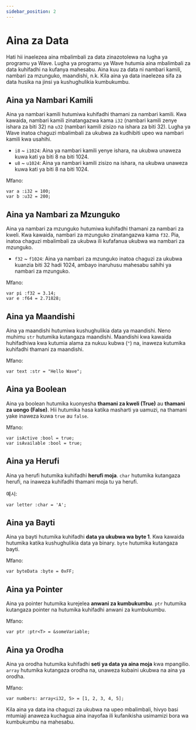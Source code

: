 ```yaml
---
sidebar_position: 2
---
```


# Aina za Data

Hati hii inaelezea aina mbalimbali za data zinazotolewa na lugha ya programu ya Wave.
Lugha ya programu ya Wave hutumia aina mbalimbali za data kuhifadhi na kufanya mahesabu.
Aina kuu za data ni nambari kamili, nambari za mzunguko, maandishi, n.k. Kila aina ya data inaelezea sifa za data husika na jinsi ya kushughulikia kumbukumbu.

## Aina ya Nambari Kamili
Aina ya nambari kamili hutumiwa kuhifadhi thamani za nambari kamili.
Kwa kawaida, nambari kamili zinatangazwa kama `i32` (nambari kamili zenye ishara za biti 32) na `u32` (nambari kamili zisizo na ishara za biti 32).
Lugha ya Wave inatoa chaguzi mbalimbali za ukubwa za kudhibiti upeo wa nambari kamili kwa usahihi.

* `i8` ~ `i1024`: Aina ya nambari kamili yenye ishara, na ukubwa unaweza kuwa kati ya biti 8 na biti 1024.
* `u8` ~ `u1024`: Aina ya nambari kamili zisizo na ishara, na ukubwa unaweza kuwa kati ya biti 8 na biti 1024.

Mfano:
```wave
var a :i32 = 100;
var b :u32 = 200;
```

## Aina ya Nambari za Mzunguko

Aina ya nambari za mzunguko hutumiwa kuhifadhi thamani za nambari za kweli.
Kwa kawaida, nambari za mzunguko zinatangazwa kama `f32`.
Pia, inatoa chaguzi mbalimbali za ukubwa ili kufafanua ukubwa wa nambari za mzunguko.

* `f32` ~ `f1024`: Aina ya nambari za mzunguko inatoa chaguzi za ukubwa kuanzia biti 32 hadi 1024, ambayo inaruhusu mahesabu sahihi ya nambari za mzunguko.

Mfano:
```wave
var pi :f32 = 3.14;
var e :f64 = 2.71828;
```

## Aina ya Maandishi
Aina ya maandishi hutumiwa kushughulikia data ya maandishi. Neno muhimu `str` hutumika kutangaza maandishi.
Maandishi kwa kawaida huhifadhiwa kwa kutumia alama za nukuu kubwa (`"`) na, inaweza kutumika kuhifadhi thamani za maandishi.

Mfano:
```wave
var text :str = "Hello Wave";
```

## Aina ya Boolean
Aina ya boolean hutumika kuonyesha **thamani za kweli (True)** au **thamani za uongo (False)**.
Hii hutumika hasa katika masharti ya uamuzi, na thamani yake inaweza kuwa `true` au `false`.

Mfano:
```wave
var isActive :bool = true;
var isAvailable :bool = true;
```

## Aina ya Herufi
Aina ya herufi hutumika kuhifadhi **herufi moja**.
`char` hutumika kutangaza herufi, na inaweza kuhifadhi thamani moja tu ya herufi.

예시:
```wave
var letter :char = 'A';
```

## Aina ya Bayti
Aina ya bayti hutumika kuhifadhi **data ya ukubwa wa byte 1**.
Kwa kawaida hutumika katika kushughulikia data ya binary. `byte` hutumika kutangaza bayti.

Mfano:
```wave
var byteData :byte = 0xFF;
```

## Aina ya Pointer
Aina ya pointer hutumika kurejelea **anwani za kumbukumbu**.
`ptr` hutumika kutangaza pointer na hutumika kuhifadhi anwani za kumbukumbu.

Mfano:
```wave
var ptr :ptr<T> = &someVariable;
```

## Aina ya Orodha
Aina ya orodha hutumika kuhifadhi **seti ya data ya aina moja** kwa mpangilio.
`array` hutumika kutangaza orodha na, unaweza kubaini ukubwa na aina ya orodha.

Mfano:
```wave
var numbers: array<i32, 5> = [1, 2, 3, 4, 5];
```

Kila aina ya data ina chaguzi za ukubwa na upeo mbalimbali, hivyo basi mtumiaji anaweza kuchagua aina inayofaa ili kufanikisha usimamizi bora wa kumbukumbu na mahesabu.
